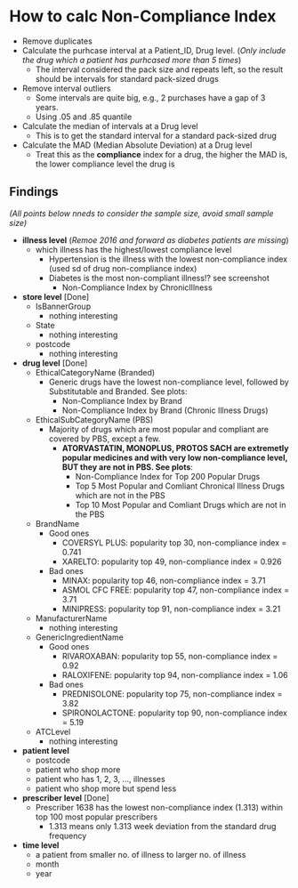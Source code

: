 # How to calc Non-Compliance Index
- Remove duplicates
- Calculate the purhcase interval at a Patient_ID, Drug level.
  (*Only include the drug which a patient has purhcased more than 5 times*)
  - The interval considered the pack size and repeats left, so the result should be intervals for standard pack-sized drugs
- Remove interval outliers
  - Some intervals are quite big, e.g., 2 purchases have a gap of 3 years.
  - Using .05 and .85 quantile
- Calculate the median of intervals at a Drug level
  - This is to get the standard interval for a standard pack-sized drug
- Calculate the MAD (Median Absolute Deviation) at a Drug level
  - Treat this as the **compliance** index for a drug, the higher the MAD is, the lower compliance level the drug is

## Findings 
*(All points below nneds to consider the sample size, avoid small sample size)*
- **illness level**
  (*Remoe 2016 and forward as diabetes patients are missing*)
  - which illness has the highest/lowest compliance level
    - Hypertension is the illness with the lowest non-compliance index (used sd of drug non-compliance index)
    - Diabetes is the most non-compliant illness!? see screenshot
      - Non-Compliance Index by ChronicIllness
- **store level** [Done]
  - IsBannerGroup
    - nothing interesting
  - State
    - nothing interesting
  - postcode
    - nothing interesting
- **drug level** [Done]
  - EthicalCategoryName (Branded)
    - Generic drugs have the lowest non-compliance level, followed by Substitutable and Branded. See plots:
      - Non-Compliance Index by Brand
      - Non-Compliance Index by Brand (Chronic Illness Drugs)
  - EthicalSubCategoryName (PBS)
    - Majority of drugs which are most popular and compliant are covered by PBS, except a few. 
      - **ATORVASTATIN, MONOPLUS, PROTOS SACH are extremetly popular medicines and with very low non-compliance level, BUT they are not in PBS. See plots**:
        - Non-Compliance Index for Top 200 Popular Drugs
        - Top 5 Most Popular and Comliant Chronical Illness Drugs which are not in the PBS
        - Top 10 Most Popular and Comliant Drugs which are not in the PBS
  - BrandName
    - Good ones
      - COVERSYL PLUS: popularity top 30, non-compliance index = 0.741
      - XARELTO: popularity top 49, non-compliance index = 0.926
    - Bad ones
      - MINAX: popularity top 46, non-compliance index = 3.71
      - ASMOL CFC FREE: popularity top 47, non-compliance index = 3.71
      - MINIPRESS: popularity top 91, non-compliance index = 3.21
  - ManufacturerName
    - nothing interesting
  - GenericIngredientName
    - Good ones
      - RIVAROXABAN: popularity top 55, non-compliance index = 0.92
      - RALOXIFENE: popularity top 94, non-compliance index = 1.06
    - Bad ones
      - PREDNISOLONE: popularity top 75, non-compliance index = 3.82
      - SPIRONOLACTONE: popularity top 90, non-compliance index = 5.19
  - ATCLevel
    - nothing interesting
- **patient level**
  - postcode
  - patient who shop more
  - patient who has 1, 2, 3, ..., illnesses
  - patient who shop more but spend less
- **prescriber level** [Done]
  - Prescriber 1638 has the lowest non-compliance index (1.313) within top 100 most popular prescribers
    - 1.313 means only 1.313 week deviation from the standard drug frequency
- **time level**
  - a patient from smaller no. of illness to larger no. of illness
  - month
  - year
